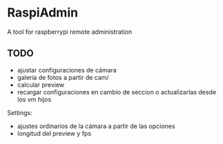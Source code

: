 # RaspiAdmin

A tool for raspberrypi remote administration

## TODO

* ajustar configuraciones de cámara
* galería de fotos a partir de cam/
* calcular preview
* recargar configuraciones en cambio de seccion o actualizarlas desde los vm hijos

Settings:
* ajustes ordinarios de la cámara a partir de las opciones
* longitud del preview y fps
